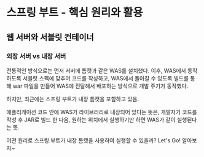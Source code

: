 # 스프링 부트 - 핵심 원리와 활용

## 웹 서버와 서블릿 컨테이너

### 외장 서버 vs 내장 서버

전통적인 방식으로는 먼저 서버에 톰캣과 같은 WAS를 설치했다. 이후, WAS에서 동작하도록 서블릿 스펙에 맞추어 코드를 작성하고, WAS에서 돌아갈 수 있도록 빌드를 통해 war 파일을 만들어 WAS에 전달해서 배포하는 방식으로 개발 주기가 동작했다.

하지만, 최근에는 스프링 부트가 내장 톰캣을 포함하고 있음.

애플리케이션 코드 안에 WAS가 라이브러리로 내장되어 있다는 뜻은, 개발자가 코드를 작성 후 JAR로 빌드 한 다음, 원하는 위치에서 실행하기만 하면 WAS가 같이 실행된다는 뜻.

어떤 원리로 스프링 부트가 내장 톰캣을 사용하여 실행할 수 있을까? Let's Go! 알아보자~

